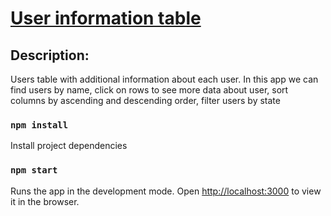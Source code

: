 # [User information table](https://sergeydenisovich.github.io/users-table/)

## Description:

Users table with additional information about each user.
In this app we can find users by name, click on rows to see more data about user,
sort columns by ascending and descending order, filter users by state

### `npm install`

Install project dependencies

### `npm start`

Runs the app in the development mode.
Open [http://localhost:3000](http://localhost:3000) to view it in the browser.
